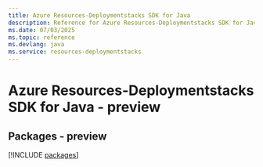 ```yaml
---
title: Azure Resources-Deploymentstacks SDK for Java
description: Reference for Azure Resources-Deploymentstacks SDK for Java
ms.date: 07/03/2025
ms.topic: reference
ms.devlang: java
ms.service: resources-deploymentstacks
---
```

# Azure Resources-Deploymentstacks SDK for Java - preview
## Packages - preview
[!INCLUDE [packages](resources-deploymentstacks-index.md)]